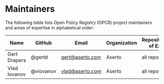# Maintainers

The following table lists Open Policy Registry (OPCR) project maintainers and areas of expertise in alphabetical order:

| Name | GitHub | Email | Organization | Repositories/Area of Expertise | Added/Renewed On |
| --- | --- | --- | --- | --- | --- |
| Gert Drapers | @gertd | gert@aserto.com | Aserto | all repositories | 2021-09-28 |
| Vlad Iovanov | @viovanov | vlad@aserto.com | Aserto | all repositories | 2021-09-28 |
